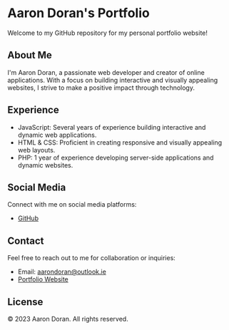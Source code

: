 # Aaron Doran's Portfolio

Welcome to my GitHub repository for my personal portfolio website!

## About Me

I'm Aaron Doran, a passionate web developer and creator of online applications. With a focus on building interactive and visually appealing websites, I strive to make a positive impact through technology.

## Experience

- JavaScript: Several years of experience building interactive and dynamic web applications.
- HTML & CSS: Proficient in creating responsive and visually appealing web layouts.
- PHP: 1 year of experience developing server-side applications and dynamic websites.

## Social Media

Connect with me on social media platforms:

- [GitHub](https://github.com/your-username)
## Contact

Feel free to reach out to me for collaboration or inquiries:

- Email: aarondoran@outlook.ie
- [Portfolio Website](https://aarondoran.github.io/aarondoran)

## License

© 2023 Aaron Doran. All rights reserved.

